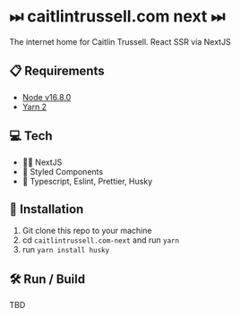 # ⏭ caitlintrussell.com next ⏭

The internet home for Caitlin Trussell. React SSR via NextJS

## 📋 Requirements

- [Node v16.8.0](https://github.com/nvm-sh/nvm)
- [Yarn 2](https://yarnpkg.com/getting-started/install)

## 💻 Tech

- 🏃‍♀️ NextJS
- 💅 Styled Components
- 🦺 Typescript, Eslint, Prettier, Husky

## 💾 Installation

1. Git clone this repo to your machine
2. cd `caitlintrussell.com-next` and run `yarn`
3. run `yarn install husky`

## 🛠 Run / Build

TBD
